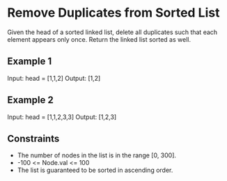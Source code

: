 # Remove Duplicates from Sorted List

Given the head of a sorted linked list, delete all duplicates such that each element appears only once. Return the linked list sorted as well.

## Example 1

Input: head = [1,1,2]
Output: [1,2]

## Example 2

Input: head = [1,1,2,3,3]
Output: [1,2,3]

## Constraints

- The number of nodes in the list is in the range [0, 300].
- -100 <= Node.val <= 100
- The list is guaranteed to be sorted in ascending order.

